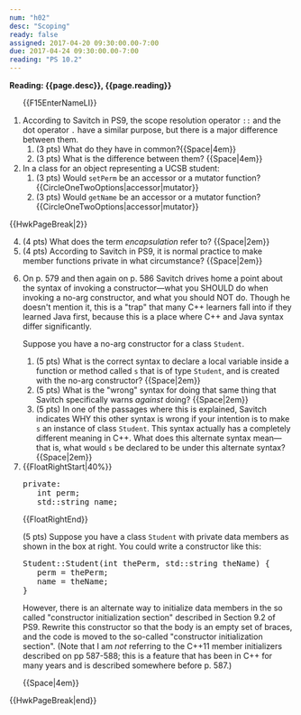 ```yaml
---
num: "h02"
desc: "Scoping"
ready: false
assigned: 2017-04-20 09:30:00.00-7:00
due: 2017-04-24 09:30:00.00-7:00
reading: "PS 10.2"
---
```

 
 <div style='display:none'>
https://ucsb-cs32-s17.github.io/hwk/h02/
</div>

<b>Reading: {{page.desc}},  {{page.reading}}</b>
 
<ol start="1">

{{F15EnterNameLI}}

<li>According to Savitch in PS9, the scope resolution operator <code>::</code> and the dot operator <code>.</code> have a similar purpose, but there is a major difference between them.
<ol>
<li>(3 pts) What do they have in common?{{Space|4em}}</li>
<li>(3 pts) What is the difference between them?  {{Space|4em}}</li>
</ol>
</li>

<li>In a class for an object representing a UCSB student: 
<ol>
  <li> (3 pts) Would <code>setPerm</code> be an accessor or a mutator function? 
{{CircleOneTwoOptions|accessor|mutator}}
</li>
  <li> (3 pts) Would <code>getName</code> be an accessor or a mutator function?
{{CircleOneTwoOptions|accessor|mutator}}
</li>
</ol>
</li>
</ol>

{{HwkPageBreak|2}}

<ol start="4">
<li>(4 pts) What does the term <em>encapsulation</em> refer to? {{Space|2em}}</li>

<li>(4 pts) According to Savitch in PS9, it is normal practice to make member functions private in what circumstance? {{Space|2em}}</li>

<li><p>On p. 579 and then again on p. 586 Savitch drives home a point about the syntax of invoking a constructor&mdash;what you SHOULD do when invoking a no-arg constructor, and what you should NOT do.     Though he doesn't mention it, this is a "trap" that many C++ learners fall into if they learned Java first, because this is a place where C++ and Java syntax differ significantly.</p>

Suppose you have a no-arg constructor for a class <code>Student</code>.   
<ol>
<li>(5 pts) What is the correct syntax to declare a local variable inside a function or method called <code>s</code> that is of type <code>Student</code>, and is created with the no-arg constructor? {{Space|2em}}</li>
<li>(5 pts) What is the "wrong" syntax for doing that same thing that Savitch specifically warns <em>against</em> doing?  {{Space|2em}}</li>
<li>(5 pts) In one of the passages where this is explained, Savitch indicates WHY this other syntax is wrong if your intention is to make <code>s</code> an instance of class <code>Student</code>.  This syntax actually has a completely different meaning in C++.   What does this alternate syntax mean&mdash;that is, what would <code>s</code> be declared to be under this alternate syntax?  {{Space|2em}}</li>
</ol>
</li>

<li>
{{FloatRightStart|40%}}
<pre>
private:
   int perm;
   std::string name;
</pre>
{{FloatRightEnd}}
<p>(5 pts) Suppose you have a class <code>Student</code> with private data members as shown in the box at right.  You could write a constructor like this:</p>
<pre>
Student::Student(int thePerm, std::string theName) {
   perm = thePerm;
   name = theName;
}
</pre>


However, there is an alternate way to initialize data members in the so called "constructor initialization section" described in Section 9.2 of PS9.   Rewrite this constructor so that the body is an empty set of braces, and the code is moved to the so-called "constructor initialization section".  (Note that I am <em>not</em> referring to the C++11 member initializers described on pp 587-588; this is a feature that has been in C++ for many years and is described somewhere before p. 587.)

{{Space|4em}}

</li>


</ol>
{{HwkPageBreak|end}}

